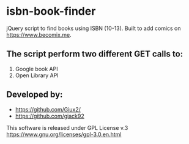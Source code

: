 # isbn-book-finder
jQuery script to find books using ISBN (10-13).
Built to add comics on https://www.becomix.me.

## The script perform two different GET calls to: 
1. Google book API
2. Open Library API

## Developed by:
* https://github.com/Giux2/
* https://github.com/giack92

This software is released under GPL License v.3
https://www.gnu.org/licenses/gpl-3.0.en.html
